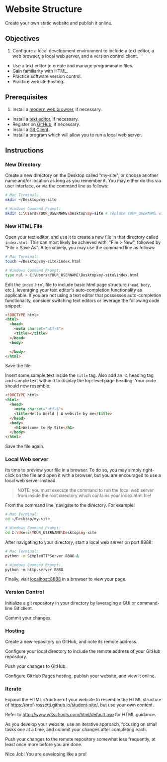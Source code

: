 # Website Structure

Create your own static website and publish it online.

## Objectives

  1. Configure a local development environment to include a text editor, a web browser, a local web server, and a version control client.
  * Use a text editor to create and manage programmatic files.
  * Gain familiarity with HTML.
  * Practice software version control.
  * Practice website hosting.

## Prerequisites

  1. Install a [modern web browser](/README.md#browser), if necessary.
  * Install a [text editor](/README.md#text-editor), if necessary.
  * Register on [GitHub](https://github.com/), if necessary.
  * Install a [Git Client](https://git-scm.com/downloads).
  * Install a program which will allow you to run a local web server.

## Instructions

### New Directory

Create a new directory on the Desktop called "my-site", or choose another name and/or location as long as you remember it. You may either do this via user interface, or via the command line as follows:

```` sh
# Mac Terminal:
mkdir ~/Desktop/my-site

# Windows Command Prompt:
mkdir C:\Users\YOUR_USERNAME\Desktop\my-site # replace YOUR_USERNAME with the name of the user currently operating your local machine
````

### New HTML File

Open your text editor, and use it to create a new file in that directory called `index.html`. This can most likely be achieved with: "File > New", followed by "File > Save As". Alternatively, you may use the command line as follows:

```` sh
# Mac Terminal:
touch ~/Desktop/my-site/index.html

# Windows Command Prompt:
type nul > C:\Users\YOUR_USERNAME\Desktop\my-site\index.html
````

Edit the `index.html` file to include basic html page structure (`head`, `body`, etc.), leveraging your text editor's auto-completion functionality as applicable. If you are not using a text editor that possesses auto-completion functionality, consider switching text editors or leverage the following code snippet:

```` html
<!DOCTYPE html>
<html>
  <head>
    <meta charset="utf-8">
    <title></title>
  </head>
  <body>

  </body>
</html>
````

Save the file.

Insert some sample text inside the `title` tag. Also add an `h1` heading tag and sample text within it to display the top-level page heading. Your code should now resemble:

```` html
<!DOCTYPE html>
<html>
  <head>
    <meta charset="utf-8">
    <title>Hello World | A website by me</title>
  </head>
  <body>
    <h1>Welcome to My Site</h1>
  </body>
</html>
````

Save the file again.

### Local Web server

Its time to preview your file in a browser. To do so, you may simply right-click on the file and open it with a browser, but you are encouraged to use a local web server instead.

> NOTE: you must execute the command to run the local web server from inside the root directory which contains your index.html file!

From the command line, navigate to the directory. For example:

```` sh
# Mac Terminal:
cd ~/Desktop/my-site

# Windows Command Prompt:
cd C:\Users\YOUR_USERNAME\Desktop\my-site
````

After navigating to your directory, start a local web server on port 8888:

```` sh
# Mac Terminal:
python -m SimpleHTTPServer 8888 &

# Windows Command Prompt:
python –m http.server 8888
````

Finally, visit [localhost:8888](localhost:8888) in a browser to view your page.

### Version Control

Initialize a git repository in your directory by leveraging a GUI or command-line Git client.

Commit your changes.

### Hosting

Create a new repository on GitHub, and note its remote address.

Configure your local directory to include the remote address of your GitHub repository.

Push your changes to GitHub.

Configure GitHub Pages hosting, publish your website, and view it online.

### Iterate

Expand the HTML structure of your website to resemble the HTML structure of https://prof-rossetti.github.io/student-site/, but use your own content.

Refer to http://www.w3schools.com/html/default.asp for HTML guidance.

As you develop your website, use an iterative approach, focusing on small tasks one at a time,  and commit your changes after completing each.

Push your changes to the remote repository somewhat less frequently, at least once more before you are done.

Nice Job! You are developing like a pro!
